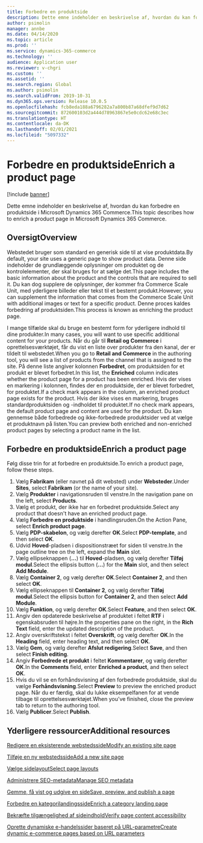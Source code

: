 ```yaml
---
title: Forbedre en produktside
description: Dette emne indeholder en beskrivelse af, hvordan du kan forbedre en produktside i Microsoft Dynamics 365 Commerce.
author: psimolin
manager: annbe
ms.date: 04/14/2020
ms.topic: article
ms.prod: ''
ms.service: dynamics-365-commerce
ms.technology: ''
audience: Application user
ms.reviewer: v-chgri
ms.custom: ''
ms.assetid: ''
ms.search.region: Global
ms.author: psimolin
ms.search.validFrom: 2019-10-31
ms.dyn365.ops.version: Release 10.0.5
ms.openlocfilehash: fcb8eda188a6796282a7a800b87a68dfef9d7d62
ms.sourcegitcommit: 872600103d2a444d78963867e5e0cdc62e68c3ec
ms.translationtype: HT
ms.contentlocale: da-DK
ms.lasthandoff: 02/01/2021
ms.locfileid: "5097332"
---
```

# <a name="enrich-a-product-page"></a><span data-ttu-id="4e6e8-103">Forbedre en produktside</span><span class="sxs-lookup"><span data-stu-id="4e6e8-103">Enrich a product page</span></span>


[!include [banner](includes/banner.md)]

<span data-ttu-id="4e6e8-104">Dette emne indeholder en beskrivelse af, hvordan du kan forbedre en produktside i Microsoft Dynamics 365 Commerce.</span><span class="sxs-lookup"><span data-stu-id="4e6e8-104">This topic describes how to enrich a product page in Microsoft Dynamics 365 Commerce.</span></span>

## <a name="overview"></a><span data-ttu-id="4e6e8-105">Oversigt</span><span class="sxs-lookup"><span data-stu-id="4e6e8-105">Overview</span></span>

<span data-ttu-id="4e6e8-106">Webstedet bruger som standard en generisk side til at vise produktdata.</span><span class="sxs-lookup"><span data-stu-id="4e6e8-106">By default, your site uses a generic page to show product data.</span></span> <span data-ttu-id="4e6e8-107">Denne side indeholder de grundlæggende oplysninger om produktet og de kontrolelementer, der skal bruges for at sælge det.</span><span class="sxs-lookup"><span data-stu-id="4e6e8-107">This page includes the basic information about the product and the controls that are required to sell it.</span></span> <span data-ttu-id="4e6e8-108">Du kan dog supplere de oplysninger, der kommer fra Commerce Scale Unit, med yderligere billeder eller tekst til et bestemt produkt.</span><span class="sxs-lookup"><span data-stu-id="4e6e8-108">However, you can supplement the information that comes from the Commerce Scale Unit with additional images or text for a specific product.</span></span> <span data-ttu-id="4e6e8-109">Denne proces kaldes forbedring af produktsiden.</span><span class="sxs-lookup"><span data-stu-id="4e6e8-109">This process is known as enriching the product page.</span></span>

<span data-ttu-id="4e6e8-110">I mange tilfælde skal du bruge en bestemt form for yderligere indhold til dine produkter.</span><span class="sxs-lookup"><span data-stu-id="4e6e8-110">In many cases, you will want to use specific additional content for your products.</span></span> <span data-ttu-id="4e6e8-111">Når du går til **Retail og Commerce** i oprettelsesværktøjet, får du vist en liste over produkter fra den kanal, der er tildelt til webstedet.</span><span class="sxs-lookup"><span data-stu-id="4e6e8-111">When you go to **Retail and Commerce** in the authoring tool, you will see a list of products from the channel that is assigned to the site.</span></span> <span data-ttu-id="4e6e8-112">På denne liste angiver kolonnen **Forbedret**, om produktsiden for et produkt er blevet forbedret.</span><span class="sxs-lookup"><span data-stu-id="4e6e8-112">In this list, the **Enriched** column indicates whether the product page for a product has been enriched.</span></span> <span data-ttu-id="4e6e8-113">Hvis der vises en markering i kolonnen, findes der en produktside, der er blevet forbedret, for produktet.</span><span class="sxs-lookup"><span data-stu-id="4e6e8-113">If a check mark appears in the column, an enriched product page exists for the product.</span></span> <span data-ttu-id="4e6e8-114">Hvis der ikke vises en markering, bruges standardproduktsiden og -indholdet til produktet.</span><span class="sxs-lookup"><span data-stu-id="4e6e8-114">If no check mark appears, the default product page and content are used for the product.</span></span> <span data-ttu-id="4e6e8-115">Du kan gennemse både forbedrede og ikke-forbedrede produktsider ved at vælge et produktnavn på listen.</span><span class="sxs-lookup"><span data-stu-id="4e6e8-115">You can preview both enriched and non-enriched product pages by selecting a product name in the list.</span></span>

## <a name="enrich-a-product-page"></a><span data-ttu-id="4e6e8-116">Forbedre en produktside</span><span class="sxs-lookup"><span data-stu-id="4e6e8-116">Enrich a product page</span></span>

<span data-ttu-id="4e6e8-117">Følg disse trin for at forbedre en produktside.</span><span class="sxs-lookup"><span data-stu-id="4e6e8-117">To enrich a product page, follow these steps.</span></span>

1. <span data-ttu-id="4e6e8-118">Vælg **Fabrikam** (eller navnet på dit websted) under **Websteder**.</span><span class="sxs-lookup"><span data-stu-id="4e6e8-118">Under **Sites**, select **Fabrikam** (or the name of your site).</span></span>
1. <span data-ttu-id="4e6e8-119">Vælg **Produkter** i navigationsruden til venstre.</span><span class="sxs-lookup"><span data-stu-id="4e6e8-119">In the navigation pane on the left, select **Products**.</span></span>
1. <span data-ttu-id="4e6e8-120">Vælg et produkt, der ikke har en forbedret produktside.</span><span class="sxs-lookup"><span data-stu-id="4e6e8-120">Select any product that doesn't have an enriched product page.</span></span>
1. <span data-ttu-id="4e6e8-121">Vælg **Forbedre en produktside** i handlingsruden.</span><span class="sxs-lookup"><span data-stu-id="4e6e8-121">On the Action Pane, select **Enrich product page**.</span></span>
1. <span data-ttu-id="4e6e8-122">Vælg **PDP-skabelon**, og vælg derefter **OK**.</span><span class="sxs-lookup"><span data-stu-id="4e6e8-122">Select **PDP-template**, and then select **OK**.</span></span>
1. <span data-ttu-id="4e6e8-123">Udvid **Hoved**-pladsen i dispositionstræet for siden til venstre.</span><span class="sxs-lookup"><span data-stu-id="4e6e8-123">In the page outline tree on the left, expand the **Main** slot.</span></span>
1. <span data-ttu-id="4e6e8-124">Vælg ellipseknappen (**...**) til **Hoved**-pladsen, og vælg derefter **Tilføj modul**.</span><span class="sxs-lookup"><span data-stu-id="4e6e8-124">Select the ellipsis button (**...**) for the **Main** slot, and then select **Add Module**.</span></span>
1. <span data-ttu-id="4e6e8-125">Vælg **Container 2**, og vælg derefter **OK**.</span><span class="sxs-lookup"><span data-stu-id="4e6e8-125">Select **Container 2**, and then select **OK**.</span></span>
1. <span data-ttu-id="4e6e8-126">Vælg ellipseknappen til **Container 2**, og vælg derefter **Tilføj modul**.</span><span class="sxs-lookup"><span data-stu-id="4e6e8-126">Select the ellipsis button for **Container 2**, and then select **Add Module**.</span></span>
1. <span data-ttu-id="4e6e8-127">Vælg **Funktion**, og vælg derefter **OK**.</span><span class="sxs-lookup"><span data-stu-id="4e6e8-127">Select **Feature**, and then select **OK**.</span></span>
1. <span data-ttu-id="4e6e8-128">Angiv den opdaterede beskrivelse af produktet i feltet **RTF** i egenskabsruden til højre.</span><span class="sxs-lookup"><span data-stu-id="4e6e8-128">In the properties pane on the right, in the **Rich Text** field, enter the updated description of the product.</span></span>
1. <span data-ttu-id="4e6e8-129">Angiv overskriftstekst i feltet **Overskrift**, og vælg derefter **OK**.</span><span class="sxs-lookup"><span data-stu-id="4e6e8-129">In the **Heading** field, enter heading text, and then select **OK**.</span></span>
1. <span data-ttu-id="4e6e8-130">Vælg **Gem**, og vælg derefter **Afslut redigering**.</span><span class="sxs-lookup"><span data-stu-id="4e6e8-130">Select **Save**, and then select **Finish editing**.</span></span>
1. <span data-ttu-id="4e6e8-131">Angiv **Forbedrede et produkt** i feltet **Kommentarer**, og vælg derefter **OK**.</span><span class="sxs-lookup"><span data-stu-id="4e6e8-131">In the **Comments** field, enter **Enriched a product**, and then select **OK**.</span></span>
1. <span data-ttu-id="4e6e8-132">Hvis du vil se en forhåndsvisning af den forbedrede produktside, skal du vælge **Forhåndsvisning**.</span><span class="sxs-lookup"><span data-stu-id="4e6e8-132">Select **Preview** to preview the enriched product page.</span></span> <span data-ttu-id="4e6e8-133">Når du er færdig, skal du lukke eksempelfanen for at vende tilbage til oprettelsesværktøjet.</span><span class="sxs-lookup"><span data-stu-id="4e6e8-133">When you've finished, close the preview tab to return to the authoring tool.</span></span>
1. <span data-ttu-id="4e6e8-134">Vælg **Publicer**.</span><span class="sxs-lookup"><span data-stu-id="4e6e8-134">Select **Publish**.</span></span>

## <a name="additional-resources"></a><span data-ttu-id="4e6e8-135">Yderligere ressourcer</span><span class="sxs-lookup"><span data-stu-id="4e6e8-135">Additional resources</span></span>

[<span data-ttu-id="4e6e8-136">Redigere en eksisterende webstedsside</span><span class="sxs-lookup"><span data-stu-id="4e6e8-136">Modify an existing site page</span></span>](modify-existing-page.md)

[<span data-ttu-id="4e6e8-137">Tilføje en ny webstedsside</span><span class="sxs-lookup"><span data-stu-id="4e6e8-137">Add a new site page</span></span>](add-new-page.md)

[<span data-ttu-id="4e6e8-138">Vælge sidelayout</span><span class="sxs-lookup"><span data-stu-id="4e6e8-138">Select page layouts</span></span>](select-page-layouts.md)

[<span data-ttu-id="4e6e8-139">Administrere SEO-metadata</span><span class="sxs-lookup"><span data-stu-id="4e6e8-139">Manage SEO metadata</span></span>](manage-seo-metadata.md)

[<span data-ttu-id="4e6e8-140">Gemme, få vist og udgive en side</span><span class="sxs-lookup"><span data-stu-id="4e6e8-140">Save, preview, and publish a page</span></span>](save-preview-publish-page.md)

[<span data-ttu-id="4e6e8-141">Forbedre en kategorilandingsside</span><span class="sxs-lookup"><span data-stu-id="4e6e8-141">Enrich a category landing page</span></span>](enrich-category-page.md)

[<span data-ttu-id="4e6e8-142">Bekræfte tilgængelighed af sideindhold</span><span class="sxs-lookup"><span data-stu-id="4e6e8-142">Verify page content accessibility</span></span>](verify-accessibility.md)

[<span data-ttu-id="4e6e8-143">Oprette dynamiske e-handelssider baseret på URL-parametre</span><span class="sxs-lookup"><span data-stu-id="4e6e8-143">Create dynamic e-commerce pages based on URL parameters</span></span>](create-dynamic-pages.md)
